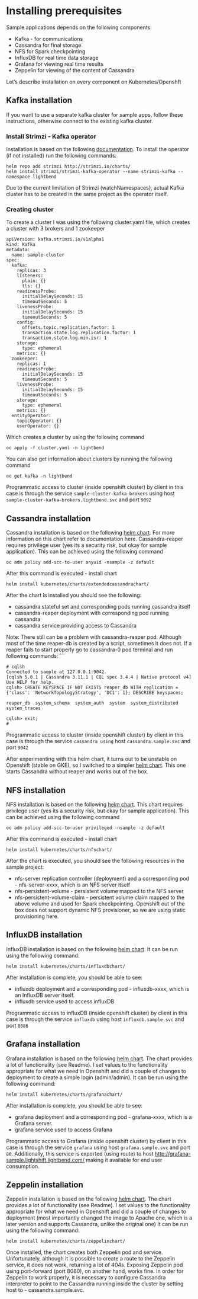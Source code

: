 # Installing prerequisites

Sample applications depends on the following components:
* Kafka - for communications
* Cassandra for final storage
* NFS for Spark checkpointing
* InfluxDB for real time data storage
* Grafana for viewing real time results
* Zeppelin for viewing of the content of Cassandra

Let’s describe installation on every component on Kubernetes/Openshft
   
## Kafka installation
If you want to use a separate kafka cluster for sample apps, follow these instructions, otherwise connect to the existing kafka cluster.

### Install Strimzi - Kafka operator

Installation is based on the following [documentation](https://github.com/lightbend/fdp-docs/blob/develop/src/main/paradox/management-guide/k8s/index.md). To install the operator (if not installed) run the following commands:

````
helm repo add strimzi http://strimzi.io/charts/
helm install strimzi/strimzi-kafka-operator --name strimzi-kafka --namespace lightbend
````
Due to the current limitation of Strimzi (watchNamespaces), actual Kafka cluster has to be created in the same project as the operator itself.

### Creating cluster

To create a cluster I was using the following cluster.yaml file, which creates a cluster with 3 brokers and 1 zookeeper
````
apiVersion: kafka.strimzi.io/v1alpha1
kind: Kafka
metadata:
  name: sample-cluster
spec:
  kafka:
    replicas: 3
    listeners:
      plain: {}
      tls: {}
    readinessProbe:
      initialDelaySeconds: 15
      timeoutSeconds: 5
    livenessProbe:
      initialDelaySeconds: 15
      timeoutSeconds: 5
    config:
      offsets.topic.replication.factor: 1
      transaction.state.log.replication.factor: 1
      transaction.state.log.min.isr: 1
    storage:
      type: ephemeral
    metrics: {}
  zookeeper:
    replicas: 1
    readinessProbe:
      initialDelaySeconds: 15
      timeoutSeconds: 5
    livenessProbe:
      initialDelaySeconds: 15
      timeoutSeconds: 5
    storage:
      type: ephemeral
    metrics: {}
  entityOperator:
    topicOperator: {}
    userOperator: {}
````
 
Which creates a cluster by using the following command
````
oc apply -f cluster.yaml -n lightbend
````
You can also get information about clusters by running the following command
````
oc get kafka -n lightbend
````
Programmatic access to cluster (inside openshift cluster) by client in this case is through the service `sample-cluster-kafka-brokers` using host `sample-cluster-kafka-brokers.lightbend.svc`  and port `9092`

## Cassandra installation
     
Cassandra installation is based on the following [helm chart](../../supportingcharts/extendedcassandrachart). For more information on this chart refer to documentation here. Cassandra-reaper requires privilege user (yes its a security risk, but okay for sample application). This can be achieved using the following command 
````     
oc adm policy add-scc-to-user anyuid -nsample -z default
````
After this command is executed - install chart
````     
helm install kubernetes/charts/extendedcassandrachart/
````     
After the chart is installed you should see the following:
* cassandra stateful set and corresponding pods running cassandra itself
* cassandra-reaper deployment with corresponding pod running cassandra
* cassandra service providing access to Cassandra
     
Note: There still can be a problem with cassandra-reaper pod. Although most of the time reaper-db is created by a script, sometimes it does not. If a reaper fails to start properly go to cassandra-0 pod terminal and run following commands:````     
````
# cqlsh
Connected to sample at 127.0.0.1:9042.
[cqlsh 5.0.1 | Cassandra 3.11.1 | CQL spec 3.4.4 | Native protocol v4]
Use HELP for help.
cqlsh> CREATE KEYSPACE IF NOT EXISTS reaper_db WITH replication = {'class': 'NetworkTopologyStrategy', 'DC1': 1}; DESCRIBE keyspaces;
     
reaper_db  system_schema  system_auth  system  system_distributed  system_traces
     
cqlsh> exit;
#
````     

Programmatic access to cluster (inside openshift cluster) by client in this case is through the service  `cassandra using` host `cassandra.sample.svc`  and port `9042`
     
After experimenting with this helm chart, it turns out to be unstable on Openshift (stable on GKE), so I switched to a simpler [helm chart](../../supportingcharts/cassandrachart). This one starts Cassandra without reaper and works out of the box.

## NFS installation
NFS installation is based on the following [helm chart](../../supportingcharts/nfschart). This chart requires privilege user (yes its a security risk, but okay for sample application). This can be achieved using the following command 
````     
oc adm policy add-scc-to-user privileged -nsample -z default
````     
After this command is executed - install chart
````     
helm install kubernetes/charts/nfschart/
````     
After the chart is executed, you should see the following resources in the sample project:
* nfs-server replication controller (deployment) and a corresponding pod -  nfs-server-xxxx, which is an NFS server itself
* nfs-persistent-volume - persistent volume mapped to the NFS server
* nfs-persistent-volume-claim - persistent volume claim mapped to the above volume and used for Spark checkpointing. 
Openshift out of the box does not support dynamic NFS provisioner, so we are using static provisioning here.

## InfluxDB installation
InfluxDB installation is based on the following [helm chart](../../supportingcharts/influxdbchart). It can be run using the following command:
````    
helm install kubernetes/charts/influxdbchart/
````    
After installation is complete, you should be able to see:
* influxdb deployment and a corresponding pod -  influxdb-xxxx, which is an InfluxDB server itself.
* influxdb service used to access influxDB

Programmatic access to influxDB (inside openshift cluster) by client in this case is through the service  `influxdb` using host `influxdb.sample.svc`  and port `8086`

## Grafana installation

Grafana installation is based on the following [helm chart](../../supportingcharts/grafanachart). The chart provides a lot of functionality (see Readme). I set values to the functionality appropriate for what we need in Openshift and did a couple of changes to deployment to create a simple login (admin/admin). It can be run using the following command:
````    
helm install kubernetes/charts/grafanachart/
````    
After installation is complete, you should be able to see:
* grafana deployment and a corresponding pod -  grafana-xxxx, which is a Grafana server.
* grafana service used to access Grafana
    
Programmatic access to Grafana (inside openshift cluster) by client in this case is through the service  `grafana` using host `grafana.sample.svc`  and port `80`.
Additionally, this service is exported (using route) to host http://grafana-sample.lightshift.lightbend.com/ making it available for end user consumption.

## Zeppelin installation

Zeppelin installation is based on the following [helm chart](../../supportingcharts/zeppelinchart). The chart provides a lot of functionality (see Readme). I set values to the functionality appropriate for what we need in Openshift and did a couple of changes to deployment (most importantly changed the image to Apache one, which is a later version and supports Cassandra, unlike the original one) It can be run using the following command:
````    
helm install kubernetes/charts/zeppelinchart/
````    
Once installed, the chart creates both Zeppelin pod and service. Unfortunately, although it is possible to create a route to the Zeppelin service, it does not work, returning a lot of 404s. Exposing Zeppelin pod using port-forward (port 8080), on another hand, works fine. In order for Zeppelin to work properly, it is necessary to configure Cassandra interpreter to point to the Cassandra running inside the cluster by setting host to - cassandra.sample.svc.
